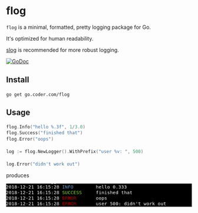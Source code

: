 # flog

`flog` is a minimal, formatted, pretty logging package for Go.

It's optimized for human readability.

[slog](https://github.com/cdr/slog) is recommended for more robust logging.

[![GoDoc](https://godoc.org/github.com/golang/gddo?status.svg)](https://godoc.org/go.coder.com/flog)

## Install

`go get go.coder.com/flog`

## Usage

```go
flog.Info("hello %.3f", 1/3.0)
flog.Success("finished that")
flog.Error("oops")

log := flog.NewLogger().WithPrefix("user %v: ", 500)

log.Error("didn't work out")
```

produces

![example](docs/usage.png)


